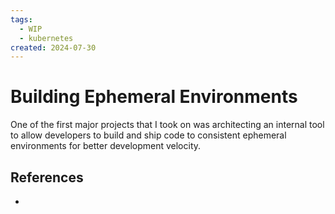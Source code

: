 ```yaml
---
tags:
  - WIP
  - kubernetes
created: 2024-07-30
---
```


# Building Ephemeral Environments

One of the first major projects that I took on was architecting an internal tool to allow developers to build and ship code to consistent ephemeral environments for better development velocity.

## References

- 
